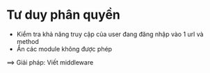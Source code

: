 # Tư duy phân quyền

- Kiểm tra khả năng truy cập của user đang đăng nhập vào 1 url và method
- Ẩn các module không được phép

==> Giải pháp: Viết middleware
